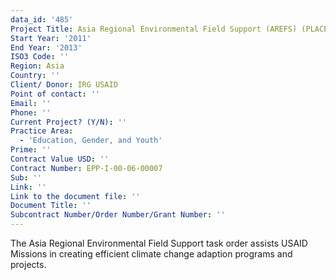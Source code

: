 ```yaml
---
data_id: '485'
Project Title: Asia Regional Environmental Field Support (AREFS) (PLACE IQC)
Start Year: '2011'
End Year: '2013'
ISO3 Code: ''
Region: Asia
Country: ''
Client/ Donor: IRG USAID
Point of contact: ''
Email: ''
Phone: ''
Current Project? (Y/N): ''
Practice Area:
  - 'Education, Gender, and Youth'
Prime: ''
Contract Value USD: ''
Contract Number: EPP-I-00-06-00007
Sub: ''
Link: ''
Link to the document file: ''
Document Title: ''
Subcontract Number/Order Number/Grant Number: ''
---
```

The Asia Regional Environmental Field Support task order assists USAID Missions in creating efficient climate change adaption programs and projects.